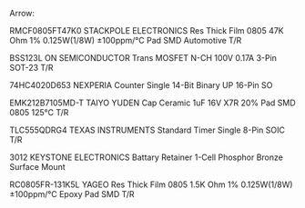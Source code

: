 Arrow:

RMCF0805FT47K0
STACKPOLE ELECTRONICS
Res Thick Film 0805 47K Ohm 1% 0.125W(1/8W) ±100ppm/°C Pad SMD Automotive T/R

BSS123L
ON SEMICONDUCTOR
Trans MOSFET N-CH 100V 0.17A 3-Pin SOT-23 T/R

74HC4020D653
NEXPERIA
Counter Single 14-Bit Binary UP 16-Pin SO

EMK212B7105MD-T
TAIYO YUDEN
Cap Ceramic 1uF 16V X7R 20% Pad SMD 0805 125°C T/R

TLC555QDRG4
TEXAS INSTRUMENTS
Standard Timer Single 8-Pin SOIC T/R

3012
KEYSTONE ELECTRONICS
Battary Retainer 1-Cell Phosphor Bronze Surface Mount

RC0805FR-131K5L
YAGEO
Res Thick Film 0805 1.5K Ohm 1% 0.125W(1/8W) ±100ppm/°C Epoxy Pad SMD T/R


